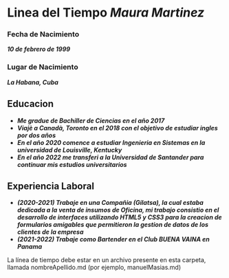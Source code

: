 # Linea del Tiempo ***Maura Martinez***
### Fecha de Nacimiento
***10 de febrero de 1999***
### Lugar de Nacimiento
***La Habana, Cuba***
## Educacion
* ***Me gradue de Bachiller de Ciencias en el año 2017***
* ***Viajè a Canadà, Toronto en el 2018  con el objetivo de estudiar ingles por dos años***
* ***En el año 2020 comence a estudiar Ingenieria en Sistemas en la universidad de Louisville, Kentucky***
* ***En el año 2022 me transferi a la Universidad de Santander para continuar mis estudios universitarios***
## Experiencia Laboral
* ***(2020-2021) Trabaje en una Compañia (Gilatsa), la cual estaba dedicada a la venta de insumos de Oficina, mi trabajo consistio en el desarrollo de interfaces utilizando HTML5 y CSS3 para la creacion de formularios amigables que permitieron la gestion de datos de los clientes de la empresa***
* ***(2021-2022) Trabaje como Bartender en el Club **BUENA VAINA** en Panama***




La línea de tiempo debe estar en un archivo presente en esta carpeta, llamada nombreApellido.md (por ejemplo, manuelMasias.md)
